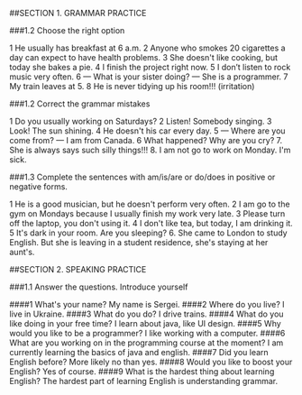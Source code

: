 ##SECTION 1. GRAMMAR PRACTICE

###1.2  Choose the right option

1 He usually has breakfast at 6 a.m.
2 Anyone who smokes 20 cigarettes a day can expect to have health problems.
3 She doesn't like cooking, but today she bakes a pie.
4 I finish the project right now.
5 I don’t listen to rock music very often.
6 — What is your sister doing?
— She is a programmer.
7 My train leaves at 5.
8 He is never tidying up his room!!! (irritation)


###1.2 Correct the grammar mistakes

1 Do you usually working on Saturdays?
2 Listen! Somebody singing.
3 Look! The sun shining.
4 He doesn't his car every day.
5 — Where are you come from?
— I am from Canada.
6 What happened? Why are you cry?
7. She is always says such silly things!!!
8. I am not go to work on Monday. I'm sick.

###1.3 Complete the sentences with am/is/are or do/does in positive or negative forms.

1 He is a good musician, but he doesn't perform very often.
2 I am go to the gym on Mondays because I usually finish my work very late.
3 Please turn off the laptop, you don't using it.
4 I don't like tea, but today, I am drinking it.
5 It's dark in your room. Are you sleeping?
6. She came to London to study English. But she is leaving in a student residence, she's staying at her aunt's.

##SECTION 2. SPEAKING PRACTICE

###1.1  Answer the questions. Introduce yourself

####1 What's your name?
My name is Sergei.
####2 Where do you live?
I live in Ukraine.
####3 What do you do?
I drive trains.
####4 What do you like doing in your free time?
I learn about java, like UI design.
####5 Why would you like to be a programmer?
I like working with a computer.
####6 What are you working on in the programming course at the moment?
I am currently learning the basics of java and english.
####7 Did you learn English before?
More likely no than yes.
####8 Would you like to boost your English?
Yes of course.
####9 What is the hardest thing about learning English?
The hardest part of learning English is understanding grammar.